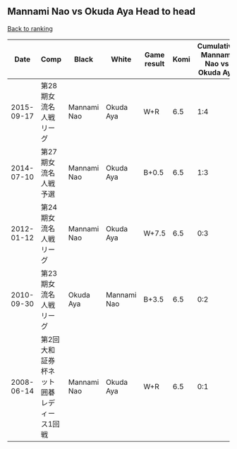 ## Mannami Nao vs Okuda Aya Head to head

[Back to ranking](../../index.md)




| **Date** | **Comp** | **Black** | **White** | **Game result** | **Komi** | **Cumulative Mannami Nao vs Okuda Aya** | **Mannami Nao streak** | **Okuda Aya streak** | 
| --- | --- | --- | --- | --- | --- | --- | --- | --- |
| 2015-09-17 | 第28期女流名人戦リーグ | Mannami Nao | Okuda Aya | W+R | 6.5 | 1:4 | 0 | 1 | 
| 2014-07-10 | 第27期女流名人戦予選 | Mannami Nao | Okuda Aya | B+0.5 | 6.5 | 1:3 | 1 | 0 | 
| 2012-01-12 | 第24期女流名人戦リーグ | Mannami Nao | Okuda Aya | W+7.5 | 6.5 | 0:3 | 0 | 3 | 
| 2010-09-30 | 第23期女流名人戦リーグ | Okuda Aya | Mannami Nao | B+3.5 | 6.5 | 0:2 | 0 | 2 | 
| 2008-06-14 | 第2回大和証券杯ネット囲碁レディース1回戦 | Mannami Nao | Okuda Aya | W+R | 6.5 | 0:1 | 0 | 1 |




